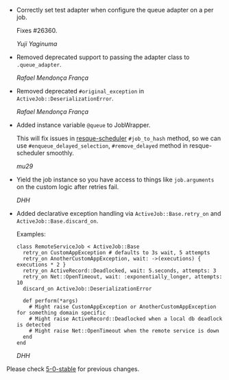 *   Correctly set test adapter when configure the queue adapter on a per job.

    Fixes #26360.

    *Yuji Yaginuma*

*   Removed deprecated support to passing the adapter class to `.queue_adapter`.

    *Rafael Mendonça França*

*   Removed deprecated `#original_exception` in `ActiveJob::DeserializationError`.

    *Rafael Mendonça França*

*   Added instance variable `@queue` to JobWrapper.

    This will fix issues in [resque-scheduler](https://github.com/resque/resque-scheduler) `#job_to_hash` method,
    so we can use `#enqueue_delayed_selection`, `#remove_delayed` method in resque-scheduler smoothly.

    *mu29*

*   Yield the job instance so you have access to things like `job.arguments` on the custom logic after retries fail.

    *DHH*

*   Added declarative exception handling via `ActiveJob::Base.retry_on` and `ActiveJob::Base.discard_on`.

    Examples:

        class RemoteServiceJob < ActiveJob::Base
          retry_on CustomAppException # defaults to 3s wait, 5 attempts
          retry_on AnotherCustomAppException, wait: ->(executions) { executions * 2 }
          retry_on ActiveRecord::Deadlocked, wait: 5.seconds, attempts: 3
          retry_on Net::OpenTimeout, wait: :exponentially_longer, attempts: 10
          discard_on ActiveJob::DeserializationError

          def perform(*args)
            # Might raise CustomAppException or AnotherCustomAppException for something domain specific
            # Might raise ActiveRecord::Deadlocked when a local db deadlock is detected
            # Might raise Net::OpenTimeout when the remote service is down
          end
        end

    *DHH*


Please check [5-0-stable](https://github.com/rails/rails/blob/5-0-stable/activejob/CHANGELOG.md) for previous changes.
